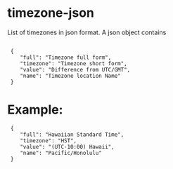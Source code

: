 # timezone-json

List of timezones in json format. A json object contains 
```

 {
    "full": "Timezone full form",
    "timezone": "Timezone short form",
    "value": "Difference from UTC/GMT",
    "name": "Timezone location Name"
 }
```

# Example:
```
 {
    "full": "Hawaiian Standard Time",
    "timezone": "HST",
    "value": "(UTC-10:00) Hawaii",
    "name": "Pacific/Honolulu"
 }
 
 
 ```
